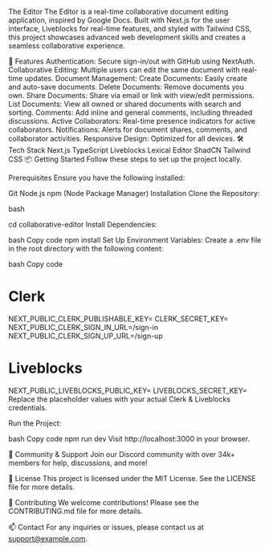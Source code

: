The Editor
The Editor is a real-time collaborative document editing application, inspired by Google Docs. Built with Next.js for the user interface, Liveblocks for real-time features, and styled with Tailwind CSS, this project showcases advanced web development skills and creates a seamless collaborative experience.

🚀 Features
Authentication: Secure sign-in/out with GitHub using NextAuth.
Collaborative Editing: Multiple users can edit the same document with real-time updates.
Document Management:
Create Documents: Easily create and auto-save documents.
Delete Documents: Remove documents you own.
Share Documents: Share via email or link with view/edit permissions.
List Documents: View all owned or shared documents with search and sorting.
Comments: Add inline and general comments, including threaded discussions.
Active Collaborators: Real-time presence indicators for active collaborators.
Notifications: Alerts for document shares, comments, and collaborator activities.
Responsive Design: Optimized for all devices.
🛠 Tech Stack
Next.js
TypeScript
Liveblocks
Lexical Editor
ShadCN
Tailwind CSS
📦 Getting Started
Follow these steps to set up the project locally.

Prerequisites
Ensure you have the following installed:

Git
Node.js
npm (Node Package Manager)
Installation
Clone the Repository:

bash

cd collaborative-editor
Install Dependencies:

bash
Copy code
npm install
Set Up Environment Variables:
Create a .env file in the root directory with the following content:

bash
Copy code
# Clerk
NEXT_PUBLIC_CLERK_PUBLISHABLE_KEY=
CLERK_SECRET_KEY=
NEXT_PUBLIC_CLERK_SIGN_IN_URL=/sign-in
NEXT_PUBLIC_CLERK_SIGN_UP_URL=/sign-up

# Liveblocks
NEXT_PUBLIC_LIVEBLOCKS_PUBLIC_KEY=
LIVEBLOCKS_SECRET_KEY=
Replace the placeholder values with your actual Clerk & Liveblocks credentials.

Run the Project:

bash
Copy code
npm run dev
Visit http://localhost:3000 in your browser.

👥 Community & Support
Join our Discord community with over 34k+ members for help, discussions, and more!

📝 License
This project is licensed under the MIT License. See the LICENSE file for more details.

🤝 Contributing
We welcome contributions! Please see the CONTRIBUTING.md file for more details.

📫 Contact
For any inquiries or issues, please contact us at support@example.com.

